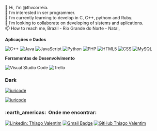 👋 Hi, I’m @thvcorreia. <br>
👀 I’m interested in ser programmer. <br>
🌱 I’m currently learning to develop in C, C++, pythom and Ruby.<br>
💞️ I’m looking to collaborate on developing of sistems and aplications.<br>
📫 How to reach me, Brazil - Rio Grande do Norte - Natal, <br>

**Aplicações e Dados**

  ![C++](https://img.shields.io/badge/-C++-333333?style=flat&logo=C%2B%2B&logoColor=white)
  ![Java](https://img.shields.io/badge/-Java-333333?style=flat&logo=Java&logoColor=white)
  ![JavaScript](https://img.shields.io/badge/-JavaScript-333333?style=flat&logo=javascript&logoColor=white)
  ![Python](https://img.shields.io/badge/Python-333333?style=flat&logo=python&logoColor=white)
  ![PHP](https://img.shields.io/badge/PHP-333333?style=flat&logo=php&logoColor=white)
  ![HTML5](https://img.shields.io/badge/-HTML5-333333?style=flat&logo=HTML5&logoColor=white)
  ![CSS](https://img.shields.io/badge/-CSS-333333?style=flat&logo=CSS3&logoColor=white)
  ![MySQL](https://img.shields.io/badge/-MySQL-333333?style=flat&logo=mysql&logoColor=white)

**Ferramentas de Desenvolvimento**

  ![Visual Studio Code](https://img.shields.io/badge/-Visual%20Studio%20Code-333333?style=flat&logo=visual-studio-code&logoColor=007ACC)
  ![Trello](https://img.shields.io/badge/-Trello-333333?style=flat&logo=trello&logoColor=007ACC)
<!---
thvcorreia/thvcorreia is a ✨ special ✨ repository because its `README.md` (this file) appears on your GitHub profile.
You can click the Preview link to take a look at your changes.
--->
### Dark
[![iuricode](https://github-readme-stats.vercel.app/api?username=thvcorreia&theme=dark)](https://github.com/thvcorreia/)

[![iuricode](https://github-readme-stats.vercel.app/api/top-langs/?username=thvcorreia&hide=html&layout=compact&theme=dark)](https://github.com/thvcorreia/)

<h3> :earth_americas: &nbsp;Onde me encontrar: </h3> 

[![Linkedin: Thiago Valentim](https://img.shields.io/badge/-ThiagoValentim-333333?style=flat-square&logo=Linkedin&logoColor=white&link=https://www.linkedin.com/in/thiago-valentim-correia-5331691b5/)](https://www.linkedin.com/in/thiago-valentim-correia-5331691b5/)
[![Gmail Badge](https://img.shields.io/badge/-thvcorreia@hotmail.com-333333?style=flat-square&logo=Gmail&logoColor=white&link=mailto:thvcorreia@hotmail.com)](mailto:thvcorreia@hotmail.com)
[![GitHub Thiago Valentim]( https://img.shields.io/github/followers/thvcorreia-333333?label=follow&style=social&logoColor=white)](https://github.com/thvcorreia)

